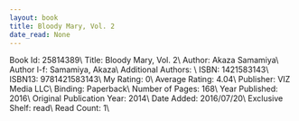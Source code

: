 ```yaml
---
layout: book
title: Bloody Mary, Vol. 2
date_read: None
---
```


Book Id: 25814389\ 
Title: Bloody Mary, Vol. 2\ 
Author: Akaza Samamiya\ 
Author l-f: Samamiya, Akaza\ 
Additional Authors: \ 
ISBN: 1421583143\ 
ISBN13: 9781421583143\ 
My Rating: 0\ 
Average Rating: 4.04\ 
Publisher: VIZ Media LLC\ 
Binding: Paperback\ 
Number of Pages: 168\ 
Year Published: 2016\ 
Original Publication Year: 2014\ 
Date Added: 2016/07/20\ 
Exclusive Shelf: read\ 
Read Count: 1\ 

